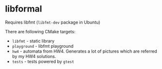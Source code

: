 # libformal
Requires libfmt (`libfmt-dev` package in Ubuntu)

There are following CMake targets:
- `libfmt` - static library
- `playground` - libfmt playground
- `hw4` - automata from HW4. Generates a lot of pictures which are referred by my HW4 solutions.  
- `tests` - tests powered by `gtest`